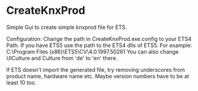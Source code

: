# CreateKnxProd
Simple Gui to create simple knxprod file for ETS. 

Configuration:
Change the path in CreateKnxProd.exe.config to your ETS4 Path. If you have ETS5 use the path to the ETS4 dlls of ETS5. For example:
C:\Program Files (x86)\ETS5\CV\4.0.1997.50261
You can also change UICulture and Culture from 'de' to 'en' there.

If ETS doesn't import the generated file, try removing underscores from product name, hardware name etc. Maybe version numbers have to be at least 10 too. 
